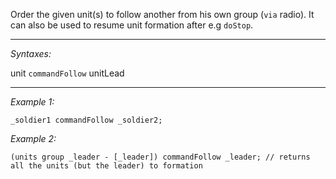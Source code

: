 Order the given unit(s) to follow another from his own group (`via` radio).
It can also be used to resume unit formation after e.g `doStop`.


---
*Syntaxes:*

unit `commandFollow` unitLead

---
*Example 1:*

```sqf
_soldier1 commandFollow _soldier2;
```

*Example 2:*

```sqf
(units group _leader - [_leader]) commandFollow _leader; // returns all the units (but the leader) to formation
```